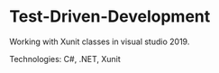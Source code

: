 # Test-Driven-Development
Working with Xunit classes in visual studio 2019.

Technologies: C#, .NET, Xunit
